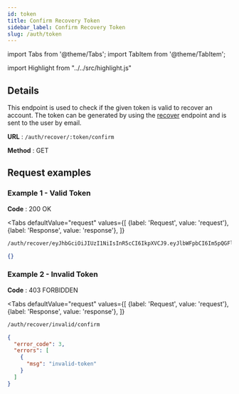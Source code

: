 ```yaml
---
id: token
title: Confirm Recovery Token
sidebar_label: Confirm Recovery Token
slug: /auth/token
---
```


import Tabs from '@theme/Tabs';
import TabItem from '@theme/TabItem';

import Highlight from "../../src/highlight.js"

## Details

This endpoint is used to check if the given token is valid to recover an account.
The token can be generated by using the [recover](./recover.md) endpoint and is sent to the user by email.

**URL** : `/auth/recover/:token/confirm`

**Method** : <Highlight level="info" inline>GET</Highlight>

## Request examples

### Example 1 - Valid Token

**Code** : <Highlight level="success" inline>200 OK</Highlight>

<Tabs
defaultValue="request"
values={[
{label: 'Request', value: 'request'},
{label: 'Response', value: 'response'},
]}
>

<TabItem value="request">

```bash
/auth/recover/eyJhbGciOiJIUzI1NiIsInR5cCI6IkpXVCJ9.eyJlbWFpbCI6Im5pQGFlZmV1cC5wdCIsImlhdCI6MTY2MzAxMzg0OSwiZXhwIjoxNjYzMDE0NDQ5fQ.k5Z_nBpqt_Hs8JBhLH0ZXTl2-BG-utdIAUdhKXEFuFc/confirm
```

</TabItem>

<TabItem value="response">

```json
{}
```

</TabItem>
</Tabs>

### Example 2 - Invalid Token

**Code** : <Highlight level="danger" inline>403 FORBIDDEN</Highlight>

<Tabs
defaultValue="request"
values={[
{label: 'Request', value: 'request'},
{label: 'Response', value: 'response'},
]}
>

<TabItem value="request">

```bash
/auth/recover/invalid/confirm
```

</TabItem>

<TabItem value="response">

```json
{
  "error_code": 3,
  "errors": [
    {
      "msg": "invalid-token"
    }
  ]
}
```

</TabItem>
</Tabs>
